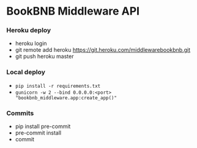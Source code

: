 # BookBNB Middleware API

### Heroku deploy

- heroku login
- git remote add heroku https://git.heroku.com/middlewarebookbnb.git
- git push heroku master

### Local deploy

- `pip install -r requirements.txt`
- `gunicorn -w 2 --bind 0.0.0.0:<port> "bookbnb_middleware.app:create_app()"`

### Commits

- pip install pre-commit
- pre-commit install
- commit
